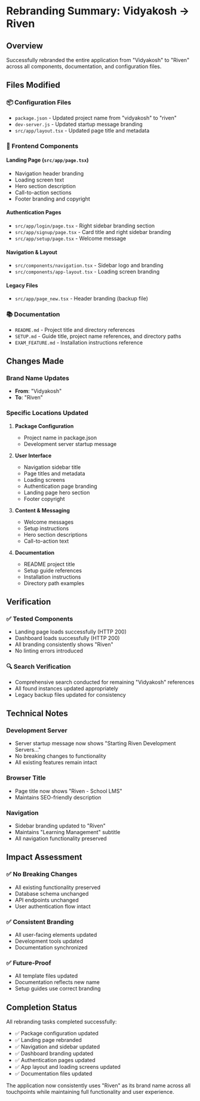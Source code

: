 # Rebranding Summary: Vidyakosh → Riven

## Overview
Successfully rebranded the entire application from "Vidyakosh" to "Riven" across all components, documentation, and configuration files.

## Files Modified

### 📦 Configuration Files
- `package.json` - Updated project name from "vidyakosh" to "riven"
- `dev-server.js` - Updated startup message branding
- `src/app/layout.tsx` - Updated page title and metadata

### 🎨 Frontend Components

#### Landing Page (`src/app/page.tsx`)
- Navigation header branding
- Loading screen text
- Hero section description
- Call-to-action sections
- Footer branding and copyright

#### Authentication Pages
- `src/app/login/page.tsx` - Right sidebar branding section
- `src/app/signup/page.tsx` - Card title and right sidebar branding
- `src/app/setup/page.tsx` - Welcome message

#### Navigation & Layout
- `src/components/navigation.tsx` - Sidebar logo and branding
- `src/components/app-layout.tsx` - Loading screen branding

#### Legacy Files
- `src/app/page_new.tsx` - Header branding (backup file)

### 📚 Documentation
- `README.md` - Project title and directory references
- `SETUP.md` - Guide title, project name references, and directory paths
- `EXAM_FEATURE.md` - Installation instructions reference

## Changes Made

### Brand Name Updates
- **From**: "Vidyakosh" 
- **To**: "Riven"

### Specific Locations Updated
1. **Package Configuration**
   - Project name in package.json
   - Development server startup message

2. **User Interface**
   - Navigation sidebar title
   - Page titles and metadata
   - Loading screens
   - Authentication page branding
   - Landing page hero section
   - Footer copyright

3. **Content & Messaging**
   - Welcome messages
   - Setup instructions
   - Hero section descriptions
   - Call-to-action text

4. **Documentation**
   - README project title
   - Setup guide references
   - Installation instructions
   - Directory path examples

## Verification

### ✅ Tested Components
- Landing page loads successfully (HTTP 200)
- Dashboard loads successfully (HTTP 200)
- All branding consistently shows "Riven"
- No linting errors introduced

### 🔍 Search Verification
- Comprehensive search conducted for remaining "Vidyakosh" references
- All found instances updated appropriately
- Legacy backup files updated for consistency

## Technical Notes

### Development Server
- Server startup message now shows "Starting Riven Development Servers..."
- No breaking changes to functionality
- All existing features remain intact

### Browser Title
- Page title now shows "Riven - School LMS"
- Maintains SEO-friendly description

### Navigation
- Sidebar branding updated to "Riven"
- Maintains "Learning Management" subtitle
- All navigation functionality preserved

## Impact Assessment

### ✅ No Breaking Changes
- All existing functionality preserved
- Database schema unchanged
- API endpoints unchanged
- User authentication flow intact

### ✅ Consistent Branding
- All user-facing elements updated
- Development tools updated
- Documentation synchronized

### ✅ Future-Proof
- All template files updated
- Documentation reflects new name
- Setup guides use correct branding

## Completion Status

All rebranding tasks completed successfully:
- ✅ Package configuration updated
- ✅ Landing page rebranded  
- ✅ Navigation and sidebar updated
- ✅ Dashboard branding updated
- ✅ Authentication pages updated
- ✅ App layout and loading screens updated
- ✅ Documentation files updated

The application now consistently uses "Riven" as its brand name across all touchpoints while maintaining full functionality and user experience.




